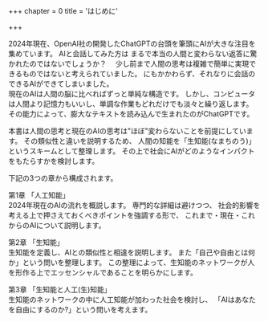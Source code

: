 +++
chapter = 0
title = 'はじめに'

+++

2024年現在、OpenAI社の開発したChatGPTの台頭を筆頭にAIが大きな注目を集めています。
AIと会話してみた方は
まるで本当の人間と変わらない返答に驚かれたのではないでしょうか？　
少し前まで人間の思考は複雑で簡単に実現できるものではないと考えられていました。
にもかかわらず、それなりに会話のできるAIができてしまいました。  
現在のAIは人間の脳に比べればずっと単純な構造です。
しかし、コンピュータは人間より記憶力もいいし、単調な作業もどれだけでも淡々と繰り返します。
その能力によって、膨大なテキストを読み込んで生まれたのがChatGPTです。

本書は人間の思考と現在のAIの思考は"ほぼ"変わらないことを前提にしています。
その類似性と違いを説明するため、
人間の知能を「生知能(なまちのう)」というスキームとして整理します。
その上で社会にAIがどのようなインパクトをもたらすかを検討します。

下記の3つの章から構成されます。

第1章 「人工知能」  
2024年現在のAIの流れを概説します。
専門的な詳細は避けつつ、
社会的影響を考える上で押さえておくべきポイントを強調する形で、
これまで・現在・これからのAIについて説明します。

第2章 「生知能」  
生知能を定義し、AIとの類似性と相違を説明します。
また「自己や自由とは何か」という問いを整理します。
この整理によって、生知能のネットワークが人を形作る上でエッセンシャルであることを明らかにします。

第3章 「生知能と人工(生)知能」  
生知能のネットワークの中に人工知能が加わった社会を検討し、
「AIはあなたを自由にするのか?」という問いを考えます。
